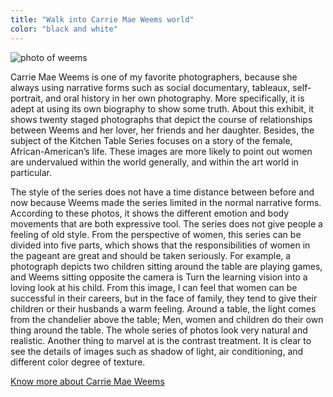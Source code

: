 ```yaml
---
title: "Walk into Carrie Mae Weems world"
color: "black and white"
---
```


<img src="/web1-sp/img/weems.jpg" alt="photo of weems" class="photo-weems">

  <p>Carrie Mae Weems is one of my favorite photographers, because she always using narrative forms such as social documentary, tableaux, self-portrait, and oral history in her own photography.  More specifically, it is adept at using its own biography to show some truth. About this exhibit, it shows twenty staged photographs that depict the course of relationships between Weems and her lover, her friends and her daughter. Besides, the subject of the Kitchen Table Series focuses on a story of the female, African-American’s life. These images are more likely to point out women are undervalued within the world generally, and within the art world in particular.</p>
   	<p>The style of the series does not have a time distance between before and now because Weems made the series limited in the normal narrative forms. According to these photos, it shows the different emotion and body movements that are both expressive tool. The series does not give people a feeling of old style. From the perspective of women, this series can be divided into five parts, which shows that the responsibilities of women in the pageant are great and should be taken seriously. For example, a photograph depicts two children sitting around the table are playing games, and Weems sitting opposite the camera is Turn the learning vision into a loving look at his child. From this image, I can feel that women can be successful in their careers, but in the face of family, they tend to give their children or their husbands a warm feeling. Around a table, the light comes from the chandelier above the table; Men, women and children do their own thing around the table. The whole series of photos look very natural and realistic. Another thing to marvel at is the contrast treatment. It is clear to see the details of images such as shadow of light, air conditioning, and different color degree of texture.</p>


[Know more about Carrie Mae Weems](http://carriemaeweems.net/)
